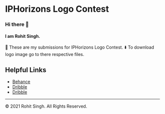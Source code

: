 # IPHorizons Logo Contest

### Hi there 👋

#### I am Rohit Singh.

🙂 These are my submissions for IPHorizons Logo Contest.
⬇️  To download logo image go to there respective files.


## Helpful Links

* [Behance](https://www.behance.net/rohitsingh15)
* [Dribble](https://dribbble.com/kempachi1)
* [Dribble](https://twitter.com/rohit_singh_99)


- - -
© 2021 Rohit Singh. All Rights Reserved.
